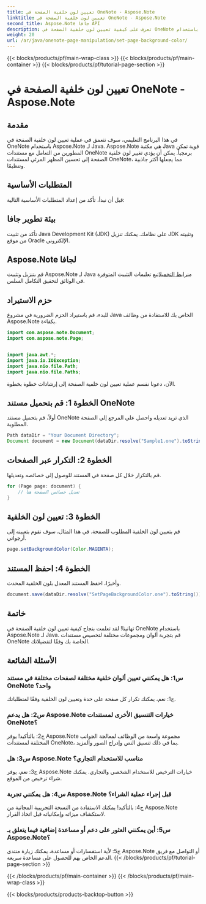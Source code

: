 ```yaml
---
title: تعيين لون خلفية الصفحة في OneNote - Aspose.Note
linktitle: تعيين لون خلفية الصفحة في OneNote - Aspose.Note
second_title: Aspose.Note جافا API
description: تعرف على كيفية تعيين لون خلفية الصفحة في OneNote دون عناء باستخدام Aspose.Note لـ Java. عزز المظهر المرئي لمستنداتك من خلال هذا البرنامج التعليمي البسيط.
weight: 20
url: /ar/java/onenote-page-manipulation/set-page-background-color/
---
```


{{< blocks/products/pf/main-wrap-class >}}
{{< blocks/products/pf/main-container >}}
{{< blocks/products/pf/tutorial-page-section >}}

# تعيين لون خلفية الصفحة في OneNote - Aspose.Note

## مقدمة

في هذا البرنامج التعليمي، سوف نتعمق في عملية تعيين لون خلفية الصفحة في OneNote باستخدام Aspose.Note لـ Java. Aspose.Note هي مكتبة Java قوية تمكن المطورين من التعامل مع مستندات OneNote برمجياً. يمكن أن يؤدي تغيير لون خلفية الصفحة إلى تحسين المظهر المرئي لمستندات OneNote، مما يجعلها أكثر جاذبية وتنظيمًا.

## المتطلبات الأساسية

قبل أن نبدأ، تأكد من إعداد المتطلبات الأساسية التالية:

## بيئة تطوير جافا

تأكد من تثبيت Java Development Kit (JDK) على نظامك. يمكنك تنزيل JDK وتثبيته من موقع Oracle الإلكتروني.

## Aspose.Note لجافا

 قم بتنزيل وتثبيت Aspose.Note لـ Java من[رابط التحميل](https://releases.aspose.com/note/java/)اتبع تعليمات التثبيت المتوفرة في الوثائق لتحقيق التكامل السلس.

## حزم الاستيراد

للبدء، قم باستيراد الحزم الضرورية في مشروع Java الخاص بك للاستفادة من وظائف Aspose.Note بكفاءة.

```java
import com.aspose.note.Document;
import com.aspose.note.Page;


import java.awt.*;
import java.io.IOException;
import java.nio.file.Path;
import java.nio.file.Paths;
```

الآن، دعونا نقسم عملية تعيين لون خلفية الصفحة إلى إرشادات خطوة بخطوة.

## الخطوة 1: قم بتحميل مستند OneNote

أولاً، قم بتحميل مستند OneNote الذي تريد تعديله واحصل على المرجع إلى الصفحة المطلوبة.

```java
Path dataDir = "Your Document Directory";
Document document = new Document(dataDir.resolve("Sample1.one").toString());
```

## الخطوة 2: التكرار عبر الصفحات

قم بالتكرار خلال كل صفحة في المستند للوصول إلى خصائصه وتعديلها.

```java
for (Page page: document) {
    // تعديل خصائص الصفحة هنا
}
```

## الخطوة 3: تعيين لون الخلفية

قم بتعيين لون الخلفية المطلوب للصفحة. في هذا المثال، سوف نقوم بتعيينه إلى أرجواني.

```java
page.setBackgroundColor(Color.MAGENTA);
```

## الخطوة 4: احفظ المستند

وأخيرًا، احفظ المستند المعدل بلون الخلفية المحدث.

```java
document.save(dataDir.resolve("SetPageBackgroundColor.one").toString());
```

## خاتمة

تهانينا! لقد تعلمت بنجاح كيفية تعيين لون خلفية الصفحة في OneNote باستخدام Aspose.Note لـ Java. قم بتجربة ألوان ومجموعات مختلفة لتخصيص مستندات OneNote الخاصة بك وفقًا لتفضيلاتك.

## الأسئلة الشائعة

### س1: هل يمكنني تعيين ألوان خلفية مختلفة لصفحات مختلفة في مستند OneNote واحد؟

ج1: نعم، يمكنك تكرار كل صفحة على حدة وتعيين لون الخلفية وفقًا لمتطلباتك.

### س2: هل يدعم Aspose.Note خيارات التنسيق الأخرى لمستندات OneNote؟

ج2: بالتأكيد! يوفر Aspose.Note مجموعة واسعة من الوظائف لمعالجة الجوانب المختلفة لمستندات OneNote، بما في ذلك تنسيق النص وإدراج الصور والمزيد.

### س3: هل Aspose.Note مناسب للاستخدام التجاري؟

ج3: نعم، يوفر Aspose.Note خيارات الترخيص للاستخدام الشخصي والتجاري. يمكنك شراء ترخيص من الموقع.

### س4: هل يمكنني تجربة Aspose.Note قبل إجراء عملية الشراء؟

ج4: بالتأكيد! يمكنك الاستفادة من النسخة التجريبية المجانية من Aspose.Note لاستكشاف ميزاته وإمكانياته قبل اتخاذ القرار.

### س5: أين يمكنني العثور على دعم أو مساعدة إضافية فيما يتعلق بـ Aspose.Note؟

ج5: لأية استفسارات أو مساعدة، يمكنك زيارة منتدى Aspose.Note أو التواصل مع فريق الدعم الخاص بهم للحصول على مساعدة سريعة.
{{< /blocks/products/pf/tutorial-page-section >}}

{{< /blocks/products/pf/main-container >}}
{{< /blocks/products/pf/main-wrap-class >}}

{{< blocks/products/products-backtop-button >}}
